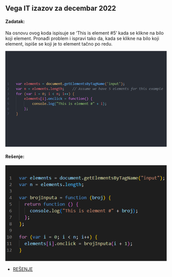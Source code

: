 ## Vega IT izazov za decembar 2022 

#### Zadatak:
Na osnovu ovog koda ispisuje se ‘This is element #5’ kada se klikne na bilo koji element. Pronađi problem i ispravi tako da, kada se klikne na bilo koji element, ispiše se koji je to element tačno po redu.

![App Screenshot](https://github.com/nstVanja/vega-it/blob/99bd2e6a044d1c82a68f32802450d03de6435a81/6th%20dec-2022/img/dec-izazov.png)

#### Rešenje:
![App Screenshot](https://github.com/nstVanja/vega-it/blob/080799f1293d70f564f00c228a5fe7be16b9d54c/6th%20dec-2022/img/dec-resenje.png)

 - [REŠENJE](https://rawcdn.githack.com/nstVanja/vega-it/0393cffeb1d8acba86b6e4d4a946cd3720d4a70b/6th%20dec-2022/index.html)
 
